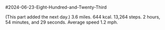 #2024-06-23-Eight-Hundred-and-Twenty-Third

(This part added the next day.)  3.6 miles.  644 kcal.  13,264 steps.  2 hours, 54 minutes, and 29 seconds.  Average speed 1.2 mph.